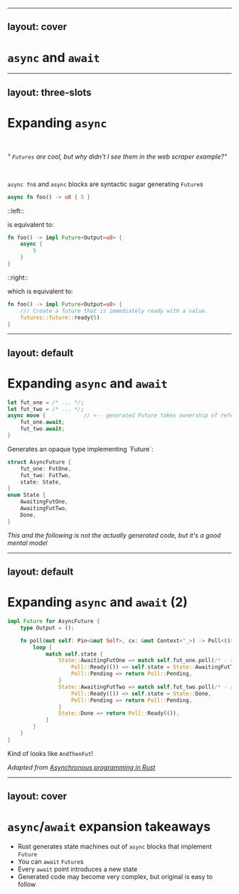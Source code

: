 

---
layout: cover
---

# `async` and `await`

---
layout: three-slots
---

# Expanding `async`
&nbsp;

*" `Futures` are cool, but why didn't I see them in the web scraper example?"*

<v-click>
<div>
<br/>

`async fn`s and `async` blocks are syntactic sugar generating `Future`s
```rust
async fn foo() -> u8 { 5 }
```
</div>
</v-click>
::left::
<v-click>
<div>

is equivalent to:
```rust
fn foo() -> impl Future<Output=u8> {
    async {
        5
    }
}
```
</div>
</v-click>
::right::
<v-click>
<div>

which is equivalent to:
```rust
fn foo() -> impl Future<Output=u8> {
    /// Create a future that is immediately ready with a value.
    futures::future::ready(5)
}
```
</div>
</v-click>

---
layout: default
---

# Expanding `async` and `await`

```rust
let fut_one = /* ... */;
let fut_two = /* ... */;
async move {            // <-- generated Future takes ownership of referenced variables
    fut_one.await;
    fut_two.await;
}
```
<v-click>
<div>
Generates an opaque type implementing `Future`:

```rust
struct AsyncFuture {
    fut_one: FutOne,
    fut_two: FutTwo,
    state: State,
}
enum State {
    AwaitingFutOne,
    AwaitingFutTwo,
    Done,
}
```

*This and the following is not the actually generated code, but it's a good mental model*
</div>
</v-click>


---
layout: default
---

# Expanding `async` and `await` (2)

```rust
impl Future for AsyncFuture {
    type Output = ();

    fn poll(mut self: Pin<&mut Self>, cx: &mut Context<'_>) -> Poll<()> {
        loop {
            match self.state {
                State::AwaitingFutOne => match self.fut_one.poll(/* - snip - */) {
                    Poll::Ready(()) => self.state = State::AwaitingFutTwo,
                    Poll::Pending => return Poll::Pending,
                }
                State::AwaitingFutTwo => match self.fut_two.poll(/* - snip - */) {
                    Poll::Ready(()) => self.state = State::Done,
                    Poll::Pending => return Poll::Pending,
                }
                State::Done => return Poll::Ready(()),
            }
        }
    }
}
```

Kind of looks like `AndThenFut`!

*Adapted from [Asynchronous programming in Rust](https://rust-lang.github.io/async-book/03_async_await/01_chapter.html)*

---
layout: cover
---

# `async`/`await` expansion takeaways

- Rust generates state machines out of `async` blocks that implement `Future`
- You can `await` `Future`s
- Every `await` point introduces a new state
- Generated code may become very complex, but original is easy to follow
